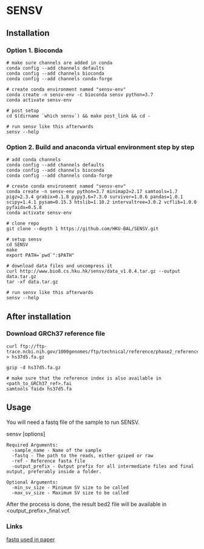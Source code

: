 # SENSV

## Installation

### Option 1. Bioconda
```
# make sure channels are added in conda
conda config --add channels defaults
conda config --add channels bioconda
conda config --add channels conda-forge

# create conda environment named "sensv-env"
conda create -n sensv-env -c bioconda sensv python=3.7
conda activate sensv-env

# post setup
cd $(dirname `which sensv`) && make post_link && cd -

# run sensv like this afterwards
sensv --help
```

### Option 2. Build and anaconda virtual environment step by step
```
# add conda channels
conda config --add channels defaults
conda config --add channels bioconda
conda config --add channels conda-forge

# create conda environemnt named "sensv-env"
conda create -n sensv-env python=3.7 minimap2=2.17 samtools=1.7 pigz=2.3.4 grabix=0.1.8 pypy3.6=7.3.0 survivor=1.0.6 pandas=1.0.1 scipy=1.4.1 pysam=0.15.3 htslib=1.10.2 intervaltree=3.0.2 vcflib=1.0.0 pyfaidx=0.5.8
conda activate sensv-env

# clone repo
git clone --depth 1 https://github.com/HKU-BAL/SENSV.git

# setup sensv
cd SENSV
make
export PATH=`pwd`":$PATH"

# download data files and uncompress it
curl http://www.bio8.cs.hku.hk/sensv/data_v1.0.4.tar.gz --output data.tar.gz
tar -xf data.tar.gz

# run sensv like this afterwards
sensv --help
```

## After installation

### Download GRCh37 reference file
```
curl ftp://ftp-trace.ncbi.nih.gov/1000genomes/ftp/technical/reference/phase2_reference_assembly_sequence/hs37d5.fa.gz > hs37d5.fa.gz

gzip -d hs37d5.fa.gz

# make sure that the reference index is also available in <path_to_GRCh37_ref>.fai
samtools faidx hs37d5.fa
```


## Usage

You will need a fastq file of the sample to run SENSV.

sensv [options]

```
Required Arguments:
  -sample_name - Name of the sample
  -fastq - The path to the reads, either gziped or raw
  -ref - Reference fasta file
  -output_prefix - Output prefix for all intermediate files and final output, preferably inside a folder.

Optional Arguments:
  -min_sv_size - Minimum SV size to be called
  -max_sv_size - Maximum SV size to be called
```

After the process is done, the result bed2 file will be available in <output_prefix>_final.vcf.

### Links
[fastq used in paper](https://drive.google.com/drive/folders/1uKTKzEwzbwfpHPRq7MEyc2tXkLy9V735?usp=sharing)
